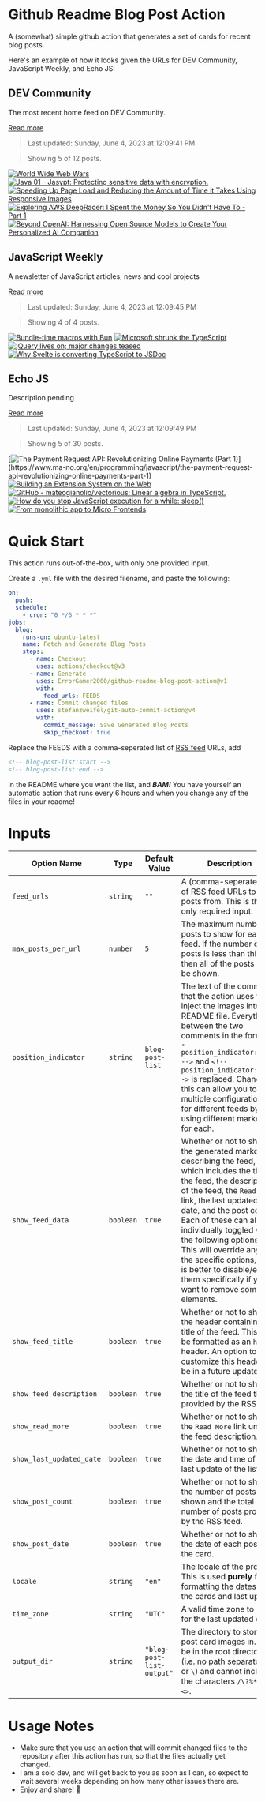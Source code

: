# Github Readme Blog Post Action

A (somewhat) simple github action that generates a set of cards for recent blog posts.

Here's an example of how it looks given the URLs for DEV Community, JavaScript Weekly, and Echo JS:

<!-- post-list:start -->
## DEV Community

The most recent home feed on DEV Community.

[Read more](https://dev.to)
> Last updated: Sunday, June 4, 2023 at 12:09:41 PM

> Showing 5 of 12 posts.

[![World Wide Web Wars](https://raw.githubusercontent.com/ErrorGamer2000/github-readme-blog-post-action/main/generated_files/DEV_Community/World_Wide_Web_Wars.svg)](https://dev.to/andychiare/world-wide-web-wars-1h9p)
[![Java 01 - Jasypt: Protecting sensitive data with encryption.](https://raw.githubusercontent.com/ErrorGamer2000/github-readme-blog-post-action/main/generated_files/DEV_Community/Java_01_-_Jasypt__Protecting_sensitive_data_with_encryption..svg)](https://dev.to/davijonck/java-01-jasypt-protecting-sensitive-data-with-encryption-4bo5)
[![Speeding Up Page Load and Reducing the Amount of Time it Takes Using Responsive Images](https://raw.githubusercontent.com/ErrorGamer2000/github-readme-blog-post-action/main/generated_files/DEV_Community/Speeding_Up_Page_Load_and_Reducing_the_Amount_of_Time_it_Takes_Using_Responsive_Images.svg)](https://dev.to/fpaghar/speeding-up-page-load-and-reducing-the-amount-of-time-it-takes-using-responsive-images-3ec9)
[![Exploring AWS DeepRacer: I Spent the Money So You Didn't Have To - Part 1](https://raw.githubusercontent.com/ErrorGamer2000/github-readme-blog-post-action/main/generated_files/DEV_Community/Exploring_AWS_DeepRacer__I_Spent_the_Money_So_You_Didn't_Have_To_-_Part_1.svg)](https://dev.to/aws-builders/exploring-aws-deepracer-i-spent-the-money-so-you-didnt-have-to-part-1-g69)
[![Beyond OpenAI: Harnessing Open Source Models to Create Your Personalized AI Companion](https://raw.githubusercontent.com/ErrorGamer2000/github-readme-blog-post-action/main/generated_files/DEV_Community/Beyond_OpenAI__Harnessing_Open_Source_Models_to_Create_Your_Personalized_AI_Companion.svg)](https://dev.to/akshayballal/beyond-openai-harnessing-open-source-models-to-create-your-personalized-ai-companion-1npb)


## JavaScript Weekly

A newsletter of JavaScript articles, news and cool projects

[Read more](https://javascriptweekly.com/)
> Last updated: Sunday, June 4, 2023 at 12:09:45 PM

> Showing 4 of 4 posts.

[![Bundle-time macros with Bun](https://raw.githubusercontent.com/ErrorGamer2000/github-readme-blog-post-action/main/generated_files/JavaScript_Weekly/Bundle-time_macros_with_Bun.svg)](https://javascriptweekly.com/issues/641)
[![Microsoft shrunk the TypeScript](https://raw.githubusercontent.com/ErrorGamer2000/github-readme-blog-post-action/main/generated_files/JavaScript_Weekly/Microsoft_shrunk_the_TypeScript.svg)](https://javascriptweekly.com/issues/640)
[![jQuery lives on; major changes teased](https://raw.githubusercontent.com/ErrorGamer2000/github-readme-blog-post-action/main/generated_files/JavaScript_Weekly/jQuery_lives_on;_major_changes_teased.svg)](https://javascriptweekly.com/issues/639)
[![Why Svelte is converting TypeScript to JSDoc](https://raw.githubusercontent.com/ErrorGamer2000/github-readme-blog-post-action/main/generated_files/JavaScript_Weekly/Why_Svelte_is_converting_TypeScript_to_JSDoc.svg)](https://javascriptweekly.com/issues/638)


## Echo JS

Description pending

[Read more](
http://www.echojs.com
)
> Last updated: Sunday, June 4, 2023 at 12:09:49 PM

> Showing 5 of 30 posts.

[![The Payment Request API: Revolutionizing Online Payments (Part 1)](https://raw.githubusercontent.com/ErrorGamer2000/github-readme-blog-post-action/main/generated_files/_Echo_JS_/The_Payment_Request_API__Revolutionizing_Online_Payments_(Part_1).svg)](https://www.ma-no.org/en/programming/javascript/the-payment-request-api-revolutionizing-online-payments-part-1)
[![Building an Extension System on the Web](https://raw.githubusercontent.com/ErrorGamer2000/github-readme-blog-post-action/main/generated_files/_Echo_JS_/Building_an_Extension_System_on_the_Web.svg)](https://vrite.io/blog/building-an-extension-system-on-the-web/)
[![GitHub - mateogianolio/vectorious: Linear algebra in TypeScript.](https://raw.githubusercontent.com/ErrorGamer2000/github-readme-blog-post-action/main/generated_files/_Echo_JS_/GitHub_-_mateogianolio_vectorious__Linear_algebra_in_TypeScript..svg)](https://github.com/mateogianolio/vectorious)
[![How do you stop JavaScript execution for a while: sleep()](https://raw.githubusercontent.com/ErrorGamer2000/github-readme-blog-post-action/main/generated_files/_Echo_JS_/How_do_you_stop_JavaScript_execution_for_a_while__sleep().svg)](https://www.ma-no.org/en/programming/javascript/how-do-you-stop-javascript-execution-for-a-while-sleep)
[![From monolithic app to Micro Frontends](https://raw.githubusercontent.com/ErrorGamer2000/github-readme-blog-post-action/main/generated_files/_Echo_JS_/From_monolithic_app_to_Micro_Frontends.svg)](https://www.youtube.com/watch?v=zBuBlExo3xA)


<!-- post-list:end -->

# Quick Start

This action runs out-of-the-box, with only one provided input.

Create a `.yml` file with the desired filename, and paste the following:

```yml
on:
  push:
  schedule:
    - cron: "0 */6 * * *"
jobs:
  blog:
    runs-on: ubuntu-latest
    name: Fetch and Generate Blog Posts
    steps:
      - name: Checkout
        uses: actions/checkout@v3
      - name: Generate
        uses: ErrorGamer2000/github-readme-blog-post-action@v1
        with:
          feed_urls: FEEDS
      - name: Commit changed files
        uses: stefanzweifel/git-auto-commit-action@v4
        with:
          commit_message: Save Generated Blog Posts
          skip_checkout: true
```

Replace the FEEDS with a comma-seperated list of [RSS feed](https://rss.com/blog/how-do-rss-feeds-work/) URLs, add

```md
<!-- blog-post-list:start -->
<!-- blog-post-list:end -->
```

in the README where you want the list, and **_BAM!_** You have yourself an automatic action that runs every 6 hours and when you change any of the files in your readme!

# Inputs

<table>
  <thead>
    <tr>
      <th>Option Name</th>
      <th>Type</th>
      <th>Default Value</th>
      <th>Description</th>
    </tr>
  </thead>
  <tbody>
    <tr>
      <td><code>feed_urls</code></td>
      <td><code>string</code></td>
      <td><code>""</code></td>
      <td>A (comma-seperated) list of RSS feed URLs to load posts from. This is the only required input.</td>
    </tr>
    <tr>
      <td><code>max_posts_per_url</code></td>
      <td><code>number</code></td>
      <td><code>5</code></td>
      <td>The maximum number of posts to show for each feed. If the number of posts is less than this, then all of the posts will be shown.</td>
    </tr>
    <tr>
      <td><code>position_indicator</code></td>
      <td><code>string</code></td>
      <td><code>blog-post-list</code></td>
      <td>The text of the comments that the action uses to inject the images into the README file. Everything between the two comments in the form <code>&lt;!-- position_indicator:start --&gt;</code> and <code>&lt;!-- position_indicator:end --&gt;</code> is replaced. Changing this can allow you to use multiple configurations for different feeds by using different markers for each.</td>
    </tr>
    <tr>
      <td><code>show_feed_data</code></td>
      <td><code>boolean</code></td>
      <td><code>true</code></td>
      <td>Whether or not to show the generated markdown describing the feed, which includes the title of the feed, the description of the feed, the <code>Read More</code> link, the last updated date, and the post count. Each of these can also be individually toggled with the following options. This will override any of the specific options, so it is better to disable/enable them specifically if you want to remove some elements.</td>
    </tr>
    <tr>
      <td><code>show_feed_title</code></td>
      <td><code>boolean</code></td>
      <td><code>true</code></td>
      <td>Whether or not to show the header containing the title of the feed. This will be formatted as an <code>h2</code> header. An option to customize this header will be in a future update.</td>
    </tr>
    <tr>
      <td><code>show_feed_description</code></td>
      <td><code>boolean</code></td>
      <td><code>true</code></td>
      <td>Whether or not to show the title of the feed that is provided by the RSS feed.</td>
    </tr>
    <tr>
      <td><code>show_read_more</code></td>
      <td><code>boolean</code></td>
      <td><code>true</code></td>
      <td>Whether or not to show the <code>Read More</code> link under the feed description.</td>
    </tr>
    <tr>
      <td><code>show_last_updated_date</code></td>
      <td><code>boolean</code></td>
      <td><code>true</code></td>
      <td>Whether or not to show the date and time of the last update of the list.</td>
    </tr>
    <tr>
      <td><code>show_post_count</code></td>
      <td><code>boolean</code></td>
      <td><code>true</code></td>
      <td>Whether or not to show the number of posts shown and the total number of posts provided by the RSS feed.</td>
    </tr>
    <tr>
      <td><code>show_post_date</code></td>
      <td><code>boolean</code></td>
      <td><code>true</code></td>
      <td>Whether or not to show the date of each post on the card.</td>
    </tr>
    <tr>
      <td><code>locale</code></td>
      <td><code>string</code></td>
      <td><code>"en"</code></td>
      <td>The locale of the project. This is used <strong>purely</strong> for formatting the dates of the cards and last update.</td>
    </tr>
    <tr>
      <td><code>time_zone</code></td>
      <td><code>string</code></td>
      <td><code>"UTC"</code></td>
      <td>A valid time zone to use for the last updated date.</td>
    </tr>
    <tr>
      <td><code>output_dir</code></td>
      <td><code>string</code></td>
      <td><code>"blog-post-list-output"</code></td>
      <td>The directory to store the post card images in. Must be in the root directory (i.e. no path separators <code>/</code> or <code>\</code>) and cannot include the characters <code>/\?%*:|"&lt;&gt;</code>.</td>
    </tr>
<!--
    <tr>
      <td><code></code></td>
      <td><cde></cde></td>
      <td><code></code></td>
      <td></td>
    </tr>
-->
  </tbody>
</table>

# Usage Notes

- Make sure that you use an action that will commit changed files to the repository after this action has run, so that the files actually get changed.
- I am a solo dev, and will get back to you as soon as I can, so expect to wait several weeks depending on how many other issues there are.
- Enjoy and share! 🤗
